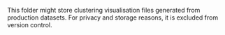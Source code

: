This folder might store clustering visualisation files generated from production datasets. For privacy and storage reasons, it is excluded from version control.